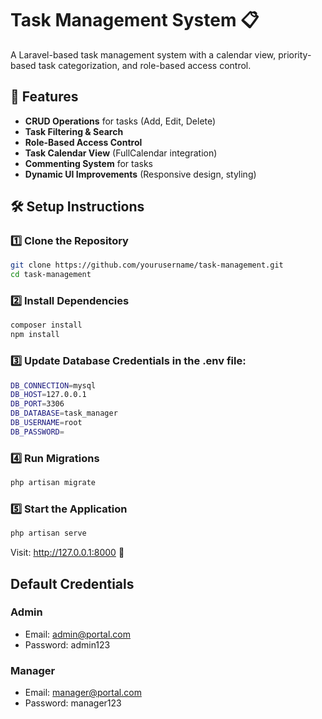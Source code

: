 # Task Management System 📋

A Laravel-based task management system with a calendar view, priority-based task categorization, and role-based access control.

## 🚀 Features
- **CRUD Operations** for tasks (Add, Edit, Delete)
- **Task Filtering & Search**
- **Role-Based Access Control**
- **Task Calendar View** (FullCalendar integration)
- **Commenting System** for tasks
- **Dynamic UI Improvements** (Responsive design, styling)

## 🛠️ Setup Instructions

### 1️⃣ Clone the Repository
```bash
git clone https://github.com/yourusername/task-management.git
cd task-management
```

### 2️⃣ Install Dependencies
```bash
composer install
npm install
```

### 3️⃣ Update Database Credentials in the .env file:
```bash
DB_CONNECTION=mysql
DB_HOST=127.0.0.1
DB_PORT=3306
DB_DATABASE=task_manager
DB_USERNAME=root
DB_PASSWORD=
```

### 4️⃣ Run Migrations
```bash
php artisan migrate
```

### 5️⃣ Start the Application
```bash
php artisan serve
```

Visit: http://127.0.0.1:8000 🎉

## Default Credentials
### Admin
- Email: admin@portal.com
- Password: admin123
### Manager
- Email: manager@portal.com
- Password: manager123
